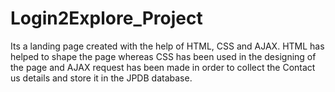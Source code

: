 # Login2Explore_Project
Its a landing page created with the help of HTML, CSS and AJAX. HTML has helped to shape the page whereas CSS has been used in the designing of the page and AJAX request has been made in order to collect the Contact us details and store it in the JPDB database.
